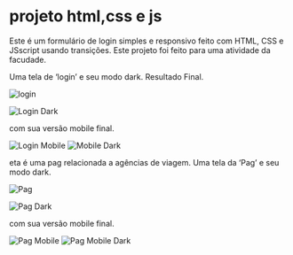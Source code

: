 # projeto html,css e js
Este é um formulário de login simples e responsivo feito com HTML, CSS e JSscript usando transições.
Este projeto foi feito para uma atividade da facudade.

Uma tela de ‘login’ e seu modo dark.
Resultado Final.

![login](https://user-images.githubusercontent.com/92549577/143493619-0501d153-e005-406f-bb49-c4f21287960f.jpeg)


![Login Dark](https://user-images.githubusercontent.com/92549577/143490968-b2edcdaa-2741-4724-b0f8-3992f64e051f.jpeg)



com sua versão mobile final.


![Login Mobile](https://user-images.githubusercontent.com/92549577/143493915-cb3731f2-3849-4443-91e9-a6d34503d0a4.jpg)
![Mobile Dark](https://user-images.githubusercontent.com/92549577/143493015-252b1a99-6541-43b7-a8dc-23336531fad2.jpg)







eta é uma pag relacionada a agências de viagem.
Uma tela da ‘Pag’ e seu modo dark.




![Pag](https://user-images.githubusercontent.com/92549577/142515387-a21138b6-158e-4c46-9227-69b6a199366d.jpg)


![Pag Dark](https://user-images.githubusercontent.com/92549577/143490131-1f3fb14a-daba-4a7f-b77b-91e12209d94b.jpg)



com sua versão mobile final.


![Pag Mobile](https://user-images.githubusercontent.com/92549577/143494193-0a595b28-62d8-4b6a-b691-3c2f5b76d351.jpg)
![Pag Mobile Dark](https://user-images.githubusercontent.com/92549577/143493164-0f05f573-155b-42b9-90aa-3daa1318e9a5.jpg)




